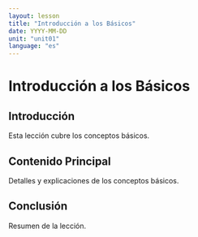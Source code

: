 ```yaml
---
layout: lesson
title: "Introducción a los Básicos"
date: YYYY-MM-DD
unit: "unit01"
language: "es"
---
```


# Introducción a los Básicos

## Introducción

Esta lección cubre los conceptos básicos.

## Contenido Principal

Detalles y explicaciones de los conceptos básicos.

## Conclusión

Resumen de la lección.
